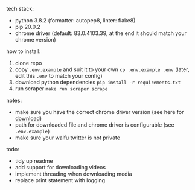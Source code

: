 tech stack:
* python 3.8.2 (formatter: autopep8, linter: flake8)
* pip 20.0.2
* chrome driver (default: 83.0.4103.39, at the end it should match your chrome version)

how to install:
1) clone repo
2) copy `.env.example` and suit it to your own `cp .env.example .env` (later, edit this `.env` to match your config)
2) download python dependencies `pip install -r requirements.txt`
3) run scraper `make run scraper scrape`

notes:
* make sure you have the correct chrome driver version (see here for [download](https://sites.google.com/a/chromium.org/chromedriver/downloads))
* path for downloaded file and chrome driver is configurable (see `.env.example`)
* make sure your waifu twitter is not private

todo:
* tidy up readme
* add support for downloading videos
* implement threading when downloading media
* replace print statement with logging